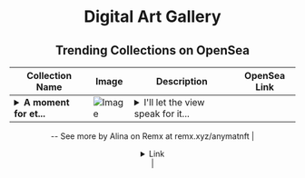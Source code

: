 <div align="center">

# Digital Art Gallery

## Trending Collections on OpenSea

| Collection Name                       | Image                                                                                     | Description                       | OpenSea Link                                                                                          |
|---------------------------------------|-------------------------------------------------------------------------------------------|-----------------------------------|--------------------------------------------------------------------------------------------------------|
| **<details><summary>A moment for et...</summary>A moment for eternity</details>** | ![Image](https://i.seadn.io/s/raw/files/d7d7249f148441c5c9eff023a1f6ccfe.jpg?w=500&auto=format?w=200&auto=format) | <details><summary>I'll let the view speak for it...</summary>I'll let the view speak for itself.
--
See more by Alina on Remx at remx.xyz/anymatnft</details> | <details><summary>Link</summary>[A moment for eternity](https://opensea.io/collection/a-moment-for-eternity)</details> |

</div>